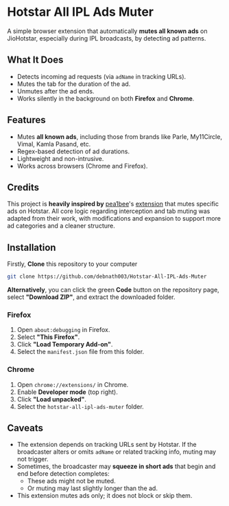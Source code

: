 # Hotstar All IPL Ads Muter

A simple browser extension that automatically **mutes all known ads** on JioHotstar, especially during IPL broadcasts, by detecting ad patterns.

## What It Does

- Detects incoming ad requests (via `adName` in tracking URLs).
- Mutes the tab for the duration of the ad.
- Unmutes after the ad ends.
- Works silently in the background on both **Firefox** and **Chrome**.

## Features

- Mutes **all known ads**, including those from brands like Parle, My11Circle, Vimal, Kamla Pasand, etc.
- Regex-based detection of ad durations.
- Lightweight and non-intrusive.
- Works across browsers (Chrome and Firefox).

## Credits

This project is **heavily inspired by** [pea1bee](https://github.com/pea1bee)'s [extension](https://github.com/pea1bee/hotstar-ipl-ad-mute) that mutes specific ads on Hotstar. All core logic regarding interception and tab muting was adapted from their work, with modifications and expansion to support more ad categories and a cleaner structure.

## Installation

Firstly,  **Clone** this repository to your computer 

   ```bash
   git clone https://github.com/debnath003/Hotstar-All-IPL-Ads-Muter
   ```
**Alternatively**, you can click the green **Code** button on the repository page, select **"Download ZIP"**, 
and extract the downloaded folder.

### Firefox

1. Open `about:debugging` in Firefox.
2. Select **"This Firefox"**.
3. Click **"Load Temporary Add-on"**.
4. Select the `manifest.json` file from this folder.

### Chrome

1. Open `chrome://extensions/` in Chrome.
2. Enable **Developer mode** (top right).
3. Click **"Load unpacked"**.
4. Select the `hotstar-all-ipl-ads-muter` folder.

## Caveats

- The extension depends on tracking URLs sent by Hotstar. If the broadcaster alters or omits `adName` or related tracking info, muting may not trigger.
- Sometimes, the broadcaster may **squeeze in short ads** that begin and end before detection completes:
  - These ads might not be muted.
  - Or muting may last slightly longer than the ad.
- This extension mutes ads only; it does not block or skip them.
